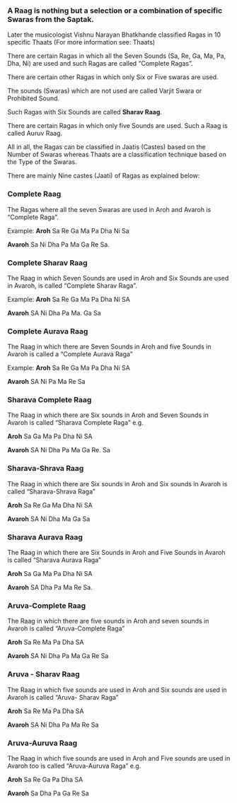 ### A Raag is nothing but a selection or a combination of specific Swaras from the Saptak.

Later the musicologist Vishnu Narayan Bhatkhande classified Ragas in 10 specific Thaats (For more information see: Thaats)

There are certain Ragas in which all the Seven Sounds (Sa, Re, Ga, Ma, Pa, Dha, Ni) are used and such Ragas are called “Complete Ragas”.

There are certain other Ragas in which only Six or Five swaras are used.

The sounds (Swaras) which are not used are called Varjit Swara or Prohibited Sound.

Such Ragas with Six Sounds are called **Sharav Raag**.

There are certain Ragas in which only five Sounds are used. Such a Raag is called Auruv Raag.

All in all, the Ragas can be classified in Jaatis (Castes) based on the Number of Swaras whereas Thaats are a classification technique based on the Type of the Swaras.

There are mainly Nine castes (Jaati) of Ragas as explained below:

### Complete Raag
The Ragas where all the seven Swaras are used in Aroh and Avaroh is “Complete Raga”.

Example:
**Aroh**
Sa Re Ga Ma Pa Dha Ni Sa

**Avaroh**
Sa Ni Dha Pa Ma Ga Re Sa.

### Complete Sharav Raag
The Raag in which Seven Sounds are used in Aroh and Six Sounds are used in Avaroh, is called “Complete Sharav Raga”.

Example:
**Aroh**
Sa Re Ga Ma Pa Dha Ni SA

**Avaroh**
SA Ni Dha Pa Ma. Ga Sa

### Complete Aurava Raag
The Raag in which there are Seven Sounds in Aroh and five Sounds in Avaroh is called a “Complete Aurava Raga”

Example:
**Aroh**
Sa Re Ga Ma Pa Dha Ni SA

**Avaroh**
SA Ni Pa Ma Re Sa

### Sharava Complete Raag
The Raag in which there are Six sounds in Aroh and Seven Sounds in Avaroh is called “Sharava Complete Raga” e.g.

**Aroh**
Sa Ga Ma Pa Dha Ni SA

**Avaroh**
SA Ni Dha Pa Ma Ga Re. Sa

### Sharava-Shrava Raag
The Raag in which there are Six sounds in Aroh and Six sounds in Avaroh is called “Sharava-Shrava Raga”

**Aroh**
Sa Re Ga Ma Dha Ni SA

**Avaroh**
SA Ni Dha Ma Ga Sa

### Sharava Aurava Raag
The Raag in which there are Six Sounds in Aroh and Five Sounds in Avaroh is called “Sharava Aurava Raga”

**Aroh**
Sa Ga Ma Pa Dha Ni SA

**Avaroh**
SA Dha Pa Ma Re Sa.

### Aruva-Complete Raag
The Raag in which there are five sounds in Aroh and seven sounds in Avaroh is called “Aruva-Complete Raga”

**Aroh**
Sa Re Ma Pa Dha SA

**Avaroh**
SA Ni Dha Pa Ma Ga Re Sa

### Aruva - Sharav Raag
The Raag in which five sounds are used in Aroh and Six sounds are used in Avaroh is called “Aruva- Sharav Raga”

**Aroh**
Sa Re Ma Pa Dha SA

**Avaroh**
SA Ni Dha Pa Ma Re Sa

### Aruva-Auruva Raag
The Raag in which five sounds are used in Aroh and Five sounds are used in Avaroh too is called “Aruva-Auruva Raga” e.g.

**Aroh**
Sa Re Ga Pa Dha SA

**Avaroh**
Sa Dha Pa Ga Re Sa
